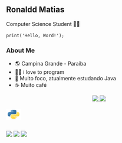 ## **Ronaldd Matias**

Computer Science Student :man_technologist:

```Phyton
print('Hello, Word!');
```
### About Me
- :earth_americas: Campina Grande - Paraíba
- :man_technologist: i love to program
- :dart: Muito foco, atualmente estudando Java
- :coffee: Muito café

<div align="center">
<a href="https://github.com/RonalddMatias">
  <img height="140em" src="https://github-readme-stats.vercel.app/api?username=RonalddMatias&show_icons=true&theme=dark&include_all_commits=true&count_private=true"/>
  <img height="130em" src="https://github-readme-stats.vercel.app/api/top-langs/?username=RonalddMatias&layout=compact&langs_count=7&theme=dark"/>
</div>
  
<div style="display: inline_block"><br>
    <img align="center" alt="Ronaldd-Python" height="30" width="40" src="https://raw.githubusercontent.com/devicons/devicon/master/icons/python/python-original.svg">
</div>
  
##
  
<div>
  <a href="https://www.instagram.com/ronalddmatias/?hl=pt-br" target="_blank"><img src="https://img.shields.io/badge/-Instagram-%23E4405F?style=for-the-badge&logo=instagram&logoColor=white" target="_blank"></a>
  <a href="https://www.linkedin.com/in/ronaldd-matias-761055171/" target="_blank"><img src="https://img.shields.io/badge/-LinkedIn-%230077B5?style=for-the-badge&logo=linkedin&logoColor=white" target="_blank"></a>
  <a href = "mailto:ronaldd.feliph1@gmail.com"><img src="https://img.shields.io/badge/Gmail-D14836?style=for-the-badge&logo=gmail&logoColor=white" target="_blank"></a>
</div>
  

  

